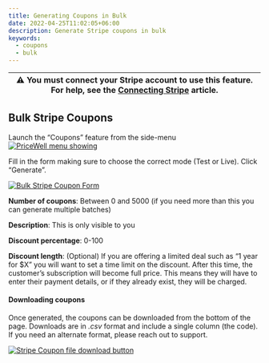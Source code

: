```yaml
---
title: Generating Coupons in Bulk
date: 2022-04-25T11:02:05+06:00
description: Generate Stripe coupons in bulk
keywords:
  - coupons
  - bulk
---
```


| ⚠️ You must connect your Stripe account to use this feature. For help, see the [Connecting Stripe](https://help.pricewell.com/getting-started/connecting-a-stripe-account/) article. |
| -------------------------------------------------------------------- |

## Bulk Stripe Coupons

Launch the “Coupons” feature from the side-menu[![PriceWell menu showing ](https://help.pricewell.com/img/coupons_menu.png)](https://help.pricewell.com/img/coupons_menu.png)

Fill in the form making sure to choose the correct mode (Test or Live). Click “Generate”.

[![Bulk Stripe Coupon Form](https://help.pricewell.com/img/coupons_form.png)](https://help.pricewell.com/img/coupons_form.png)

**Number of coupons**: Between 0 and 5000 (if you need more than this you can generate multiple batches)

**Description**: This is only visible to you

**Discount percentage**: 0-100

**Discount length**: (Optional) If you are offering a limited deal such as “1 year for $X” you will want to set a time limit on the discount. After this time, the customer’s subscription will become full price. This means they will have to enter their payment details, or if they already exist, they will be charged.

#### Downloading coupons

Once generated, the coupons can be downloaded from the bottom of the page. Downloads are in *.csv* format and include a single column (the code). If you need an alternate format, please reach out to support.

[![Stripe Coupon file download button](https://help.pricewell.com/img/coupons_download.png)](https://help.pricewell.com/img/coupons_download.png)